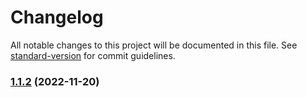 # Changelog

All notable changes to this project will be documented in this file. See [standard-version](https://github.com/conventional-changelog/standard-version) for commit guidelines.

### [1.1.2](https://github.com/taishi1116/nestjs-trello-api/compare/v1.1.1...v1.1.2) (2022-11-20)
